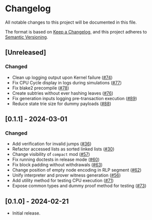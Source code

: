 # Changelog

All notable changes to this project will be documented in this file.

The format is based on [Keep a Changelog](https://keepachangelog.com/en/1.1.0/),
and this project adheres to [Semantic Versioning](https://semver.org/spec/v2.0.0.html).

## [Unreleased]

### Changed
- Clean up logging output upon Kernel failure ([#74](https://github.com/0xPolygonZero/zk_evm/pull/74))
- Fix CPU Cycle display in logs during simulations ([#77](https://github.com/0xPolygonZero/zk_evm/pull/77))
- Fix blake2 precompile ([#78](https://github.com/0xPolygonZero/zk_evm/pull/78))
- Create subtries without ever hashing leaves ([#76](https://github.com/0xPolygonZero/zk_evm/pull/76))
- Fix generation inputs logging pre-transaction execution ([#89](https://github.com/0xPolygonZero/zk_evm/pull/89))
- Reduce state trie size for dummy payloads ([#88](https://github.com/0xPolygonZero/zk_evm/pull/88))

## [0.1.1] - 2024-03-01

### Changed
- Add verification for invalid jumps ([#36](https://github.com/0xPolygonZero/zk_evm/pull/36))
- Refactor accessed lists as sorted linked lists ([#30](https://github.com/0xPolygonZero/zk_evm/pull/30))
- Change visibility of `compact` mod ([#57](https://github.com/0xPolygonZero/zk_evm/pull/57))
- Fix running doctests in release mode ([#60](https://github.com/0xPolygonZero/zk_evm/pull/60))
- Fix block padding without withdrawals ([#63](https://github.com/0xPolygonZero/zk_evm/pull/63))
- Change position of empty node encoding in RLP segment ([#62](https://github.com/0xPolygonZero/zk_evm/pull/62))
- Unify interpreter and prover witness generation ([#56](https://github.com/0xPolygonZero/zk_evm/pull/56))
- Add utility method for testing CPU execution ([#71](https://github.com/0xPolygonZero/zk_evm/pull/71))
- Expose common types and dummy proof method for testing ([#73](https://github.com/0xPolygonZero/zk_evm/pull/73))

## [0.1.0] - 2024-02-21
* Initial release.
